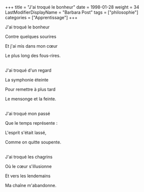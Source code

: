 +++
title = "J'ai troqué le bonheur"
date = 1998-01-28
weight = 34
LastModifierDisplayName = "Barbara Post"
tags = ["philosophie"]
categories = ["Apprentissage"]
+++

J'ai troqué le bonheur

Contre quelques sourires

Et j'ai mis dans mon cœur

Le plus long des fous-rires.

 \
J'ai troqué d'un regard

La symphonie éteinte

Pour remettre à plus tard

Le mensonge et la feinte.

 \
J'ai troqué mon passé

Que le temps représente :

L'esprit s'était lassé,

Comme on quitte soupente.

 \
J'ai troqué les chagrins

Où le cœur s'illusionne

Et vers les lendemains

Ma chaîne m'abandonne.
